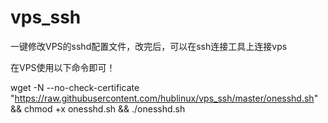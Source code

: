 # vps_ssh
一键修改VPS的sshd配置文件，改完后，可以在ssh连接工具上连接vps

在VPS使用以下命令即可！

wget -N --no-check-certificate "https://raw.githubusercontent.com/hublinux/vps_ssh/master/onesshd.sh" && chmod +x onesshd.sh && ./onesshd.sh
